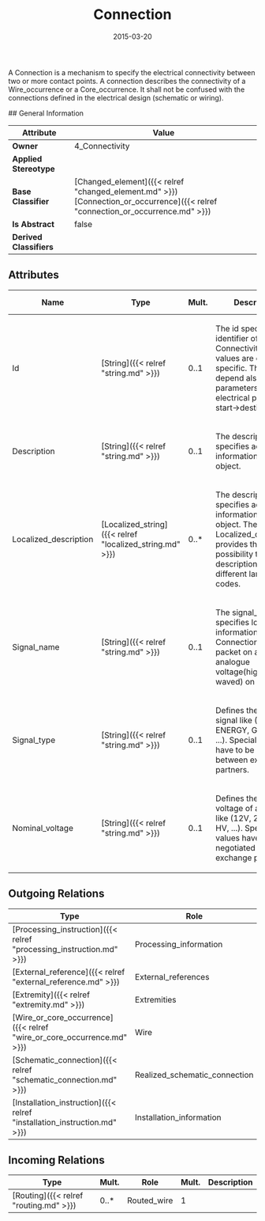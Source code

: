 ﻿---
title: Connection
toc: false
type: specs
date: "2015-03-20"
draft: false
specification: KBL
version: 2.4.sr1
documentType: "Recommendation"
elementType: Class
classes:
  - Connection
menu_name: kbl-2.4.sr1
---
<p> A Connection is a mechanism to specify the electrical connectivity between two or more contact points. A connection describes the connectivity of a Wire_occurrence or a Core_occurrence. It shall not be confused with the connections defined in the electrical design (schematic or wiring).       </p>
## General Information

| Attribute               | Value |
|-------------------------|-------|
| **Owner**               | 4_Connectivity |
| **Applied Stereotype**  |   |
| **Base Classifier**     | [Changed_element]({{< relref "changed_element.md" >}})<br/> [Connection_or_occurrence]({{< relref "connection_or_occurrence.md" >}})<br/>  |
| **Is Abstract**         | false |
| **Derived Classifiers** |   |

## Attributes
|  Name  |  Type  |  Mult.  |  Description  |  Owning Classifier  |
|--------|--------|---------|---------------|--------------|
|Id | [String]({{< relref "string.md" >}}) | 0..1 | <p>The id specifies the identifier of the Connectivity. The values are company specific. They can depend also on wire parameters. Example:  electrical potential, start->destination</p> | [Connection]({{< relref "connection.md" >}}) |
|Description | [String]({{< relref "string.md" >}}) | 0..1 | <p>The description specifies additional information about the object.</p> | [Connection]({{< relref "connection.md" >}}) |
|Localized_description | [Localized_string]({{< relref "localized_string.md" >}}) | 0..* | <p> The description specifies additional information about the object. The Localized_description provides the possibility to define descriptions for different language codes.       </p> | [Connection]({{< relref "connection.md" >}}) |
|Signal_name | [String]({{< relref "string.md" >}}) | 0..1 | <p>The signal_name specifies logical information on a Connection. Example:  packet on a bus, analogue voltage(high/low, waved) on a wire.</p> | [Connection]({{< relref "connection.md" >}}) |
|Signal_type | [String]({{< relref "string.md" >}}) | 0..1 | <p> Defines the type of a signal like (BUS, ENERGY, GROUND, ...). Special values have to be negotiated between exchange partners.      </p> | [Connection]({{< relref "connection.md" >}}) |
|Nominal_voltage | [String]({{< relref "string.md" >}}) | 0..1 | <p> Defines the nominal voltage of a signal like (12V, 24V, 48V, HV, ...). Special values have to be negotiated between exchange partners.      </p> | [Connection]({{< relref "connection.md" >}}) |

## Outgoing Relations
|    Type  |   Role   |   Mult.   |   Mult.   |   Description   |
|----------|----------|-----------|-----------|-----------------|
| [Processing_instruction]({{< relref "processing_instruction.md" >}}) | Processing_information | 0..* | 1 |  |
| [External_reference]({{< relref "external_reference.md" >}}) | External_references | 0..* | 0..* |  |
| [Extremity]({{< relref "extremity.md" >}}) | Extremities | 2..* | 1 |  |
| [Wire_or_core_occurrence]({{< relref "wire_or_core_occurrence.md" >}}) | Wire | 1 | 0..* |  |
| [Schematic_connection]({{< relref "schematic_connection.md" >}}) | Realized_schematic_connection | 0..1 | 0..* |  |
| [Installation_instruction]({{< relref "installation_instruction.md" >}}) | Installation_information | 0..* | 1 |  |
##  Incoming Relations
|    Type  |   Mult.  |   Role    |   Mult.   |   Description  |
|----------|----------|-----------|-----------|----------------|
| [Routing]({{< relref "routing.md" >}}) | 0..* | Routed_wire | 1 |  |
